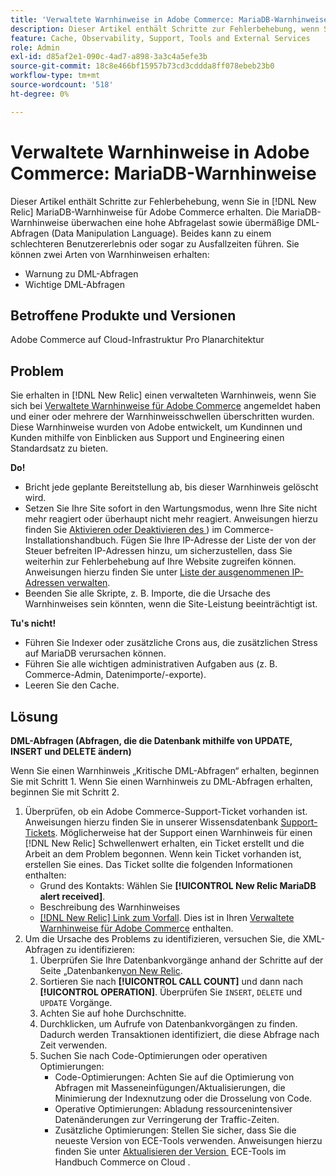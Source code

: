 ```yaml
---
title: 'Verwaltete Warnhinweise in Adobe Commerce: MariaDB-Warnhinweise'
description: Dieser Artikel enthält Schritte zur Fehlerbehebung, wenn Sie MariaDB-Warnhinweise für Adobe Commerce in [!DNL New Relic] erhalten. Die MariaDB-Warnhinweise überwachen eine hohe Abfragelast sowie übermäßige DML-Abfragen (Data Manipulation Language). Beides kann zu einem schlechteren Benutzererlebnis oder sogar zu Ausfallzeiten führen. Sie können zwei Arten von Warnhinweisen erhalten.
feature: Cache, Observability, Support, Tools and External Services
role: Admin
exl-id: d85af2e1-090c-4ad7-a898-3a3c4a5efe3b
source-git-commit: 18c8e466bf15957b73cd3cddda8ff078ebeb23b0
workflow-type: tm+mt
source-wordcount: '518'
ht-degree: 0%

---
```


# Verwaltete Warnhinweise in Adobe Commerce: MariaDB-Warnhinweise

Dieser Artikel enthält Schritte zur Fehlerbehebung, wenn Sie in [!DNL New Relic] MariaDB-Warnhinweise für Adobe Commerce erhalten. Die MariaDB-Warnhinweise überwachen eine hohe Abfragelast sowie übermäßige DML-Abfragen (Data Manipulation Language). Beides kann zu einem schlechteren Benutzererlebnis oder sogar zu Ausfallzeiten führen. Sie können zwei Arten von Warnhinweisen erhalten:

* Warnung zu DML-Abfragen
* Wichtige DML-Abfragen

## Betroffene Produkte und Versionen

Adobe Commerce auf Cloud-Infrastruktur Pro Planarchitektur

## Problem

Sie erhalten in [!DNL New Relic] einen verwalteten Warnhinweis, wenn Sie sich bei [Verwaltete Warnhinweise für Adobe Commerce](managed-alerts-for-magento-commerce.md) angemeldet haben und einer oder mehrere der Warnhinweisschwellen überschritten wurden. Diese Warnhinweise wurden von Adobe entwickelt, um Kundinnen und Kunden mithilfe von Einblicken aus Support und Engineering einen Standardsatz zu bieten.

**Do!**

* Bricht jede geplante Bereitstellung ab, bis dieser Warnhinweis gelöscht wird.
* Setzen Sie Ihre Site sofort in den Wartungsmodus, wenn Ihre Site nicht mehr reagiert oder überhaupt nicht mehr reagiert. Anweisungen hierzu finden Sie [Aktivieren oder Deaktivieren des &#x200B;](https://experienceleague.adobe.com/de/docs/commerce-operations/installation-guide/tutorials/maintenance-mode)) im Commerce-Installationshandbuch. Fügen Sie Ihre IP-Adresse der Liste der von der Steuer befreiten IP-Adressen hinzu, um sicherzustellen, dass Sie weiterhin zur Fehlerbehebung auf Ihre Website zugreifen können. Anweisungen hierzu finden Sie unter [Liste der ausgenommenen IP-Adressen verwalten](https://experienceleague.adobe.com/de/docs/commerce-operations/installation-guide/tutorials/maintenance-mode#maintain-the-list-of-exempt-ip-addresses).
* Beenden Sie alle Skripte, z. B. Importe, die die Ursache des Warnhinweises sein könnten, wenn die Site-Leistung beeinträchtigt ist.

**Tu&#39;s nicht!**

* Führen Sie Indexer oder zusätzliche Crons aus, die zusätzlichen Stress auf MariaDB verursachen können.
* Führen Sie alle wichtigen administrativen Aufgaben aus (z. B. Commerce-Admin, Datenimporte/-exporte).
* Leeren Sie den Cache.

## Lösung

**DML-Abfragen (Abfragen, die die Datenbank mithilfe von UPDATE, INSERT und DELETE ändern)**

Wenn Sie einen Warnhinweis „Kritische DML-Abfragen“ erhalten, beginnen Sie mit Schritt 1. Wenn Sie einen Warnhinweis zu DML-Abfragen erhalten, beginnen Sie mit Schritt 2.

1. Überprüfen, ob ein Adobe Commerce-Support-Ticket vorhanden ist. Anweisungen hierzu finden Sie in unserer Wissensdatenbank [Support-Tickets &#x200B;](https://experienceleague.adobe.com/de/docs/commerce-knowledge-base/kb/help-center-guide/magento-help-center-user-guide#track-support-case). Möglicherweise hat der Support einen Warnhinweis für einen [!DNL New Relic] Schwellenwert erhalten, ein Ticket erstellt und die Arbeit an dem Problem begonnen. Wenn kein Ticket vorhanden ist, erstellen Sie eines. Das Ticket sollte die folgenden Informationen enthalten:
   * Grund des Kontakts: Wählen Sie **[!UICONTROL New Relic MariaDB alert received]**.
   * Beschreibung des Warnhinweises
   * [[!DNL New Relic] Link zum Vorfall](https://docs.newrelic.com/docs/alerts-applied-intelligence/new-relic-alerts/alert-incidents/view-violation-event-details-incidents). Dies ist in Ihren [Verwaltete Warnhinweise für Adobe Commerce](managed-alerts-for-magento-commerce.md) enthalten.
1. Um die Ursache des Problems zu identifizieren, versuchen Sie, die XML-Abfragen zu identifizieren:
   1. Überprüfen Sie Ihre Datenbankvorgänge anhand der Schritte auf der Seite „Datenbanken[&#x200B; von New Relic](https://docs.newrelic.com/docs/apm/apm-ui-pages/monitoring/databases-page-view-operations-throughput-response-time).
   1. Sortieren Sie nach **[!UICONTROL CALL COUNT]** und dann nach **[!UICONTROL OPERATION]**. Überprüfen Sie `INSERT`, `DELETE` und `UPDATE` Vorgänge.
   1. Achten Sie auf hohe Durchschnitte.
   1. Durchklicken, um Aufrufe von Datenbankvorgängen zu finden. Dadurch werden Transaktionen identifiziert, die diese Abfrage nach Zeit verwenden.
   1. Suchen Sie nach Code-Optimierungen oder operativen Optimierungen:
      * Code-Optimierungen: Achten Sie auf die Optimierung von Abfragen mit Masseneinfügungen/Aktualisierungen, die Minimierung der Indexnutzung oder die Drosselung von Code.
      * Operative Optimierungen: Abladung ressourcenintensiver Datenänderungen zur Verringerung der Traffic-Zeiten.
      * Zusätzliche Optimierungen: Stellen Sie sicher, dass Sie die neueste Version von ECE-Tools verwenden. Anweisungen hierzu finden Sie unter [Aktualisieren der Version &#x200B;](https://experienceleague.adobe.com/de/docs/commerce-on-cloud/user-guide/dev-tools/ece-tools/update-package) ECE-Tools im Handbuch Commerce on Cloud .
